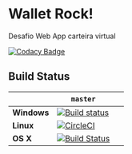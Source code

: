 # Wallet Rock!

Desafio Web App carteira virtual

[![Codacy Badge](https://api.codacy.com/project/badge/Grade/0913d1f439d24fa8bd3bac43172eb20a)](https://app.codacy.com/app/skovhm/wallet-challenge?utm_source=github.com&utm_medium=referral&utm_content=SKOx0/wallet-challenge&utm_campaign=badger)

## Build Status

&nbsp; | `master` | &nbsp;
--- | --- | --- 
**Windows** | [![Build status](https://ci.appveyor.com/api/projects/status/shkh4usfqxuewfr8?svg=true)](https://ci.appveyor.com/project/SKOx0/wallet-challenge) 
**Linux** | [![CircleCI](https://circleci.com/gh/SKOx0/wallet-challenge/tree/master.svg?style=svg)](https://circleci.com/gh/SKOx0/wallet-challenge/tree/master)
**OS X** | [![Build Status](https://travis-ci.org/SKOx0/wallet-challenge.svg?branch=master)](https://travis-ci.org/SKOx0/wallet-challenge)

